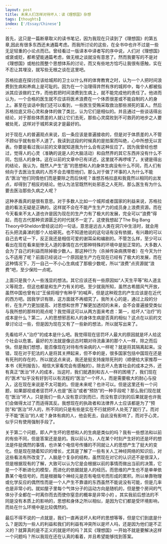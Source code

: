 ```yaml
---
layout: post
title: 未来人们怎样对待坏人：读《理想国》杂想
tags: [thoughts]
index: ['/Essay/Chinese']
---
```


首先，这只是一篇断章取义的读书笔记，因为我现在只读到了《理想国》的第五章,因此有很多东西还未通篇考虑。而我所讨论的这些，在全书中也许不过是一些无足轻重的小论点而已。曾经看过一版译本中译者写的序中说，人们对《理想国》或褒或贬，都希望能通篇考虑，做无根之谈就没有意思了。然而我要写的不是对《理想国》或柏拉图整个思想体系的讨论，而又有些地方恰巧让我很有感触，实在不忍让其埋没，就写些无根之谈在这里吧。

苏格拉底在探讨应该给城邦的卫士以什么样的体育教育之时，认为一个人把时间浪费到生病和养病上是可耻的。因为在一个治理得井然有序的城邦中，每个人都被指派其应该做的工作，而他若把时间浪费到生病上，就不能完成他的责任了。他进而认为，一个合格的医生就不应该将医术浪费在一个体质很差或不能自制的人的身上。甚至在谈话中我们还可以看到，一些医生受贿采取救治那些濒死的富人。然后苏格拉底又将心灵和身体的做了类比，认为它们是相似的。并且通过一些谈话得出结论，对于那些体质差的人就让它们去死，那些心灵腐败到不可救药的地步之人要被处死，这样对于城邦来说才是最好的。

对于现在人的普遍观点来说，后一条应该是普遍接收的，但是对于体质差的人不管不顾似乎就有些不人道了。我读到这段的时候真的是拍案而叫绝，心中所想无以言表。你要是看过我以前的文章就知道我为什么会有这种反应了。因为我曾经也想过，觉得人的心灵（准确的说是人的大脑活动）和自然界的其它东西并没有什么不同，包括人的身体。这在以前的文章中已有详述，这里就不再啰嗦了。关键是得出的结论，我认为，既然人产生“恶”的思想和人的身体生病没有什么不同，而人们有倾向于去医治生病的人而不会去埋怨他们，那么对于做了坏事的人为什么不能去“医治”他们同情他们而是要除之而后快呢？谁想苏格拉底和我竟然以相同的出发点，却得到了相反的结论。他认为法官既然判处邪恶之人死刑，那么医生有为什么要去医治那些久病之人呢？

这种矛盾真的是很有意思。对于多数人比如一个城邦或者国家的利益来说，苏格拉底的看法无疑是正确的。这样就不会在不能产生生产力的成员身上浪费资源。而在今天看来不太人道也许是因为现在的生产力有了极大的发展，完全可以“浪费”得起，而在古代那种资源匮乏的时代就不一定了。这使我想起了The Big Bang Theory中Sheldon曾经说过的一句话，意思是远古人类在洞穴中生活时，就会用石头把流鼻涕的那个人给砸死。也不知道他说的这句话有没有依据，有兴趣的可以自己去考证一下，反正我还是相信可爱的谢耳朵和编剧的。不管怎么样，至少可以看出在现在看来挺惨无人道的事情在古代那种特殊的环境中是挺正常的。大多数人会为了自己的利益而除掉极少数人。那这种行为（杀掉传染病携带者）在今天为什么不适用了呢？前面已经说过一个原因是生产力在现在已经有了极大的发展，而在这种情况下，万一自己一不小心生病成了那极少数呢，所以“浪费”点资源就“浪费”吧，至少保险一点呢。

上面只是我个人一些浅显的想法。其它应该还有一些原因如“人天生平等”和人道主义等观念，但这也都是和生产力有关的吧。至少就我所知，虽然古希腊风气开放，虽然中国也曾有过“王侯将相宁有种乎”的喊声，但是这种观念的产生应该是在近代的西方吧。因我学识有限，这方面就不再细究了。我所关心的是，通过上段的分析，在生产力更加提高、对思想和世界了解更加透彻的未来，会不会普遍接受类似与我所想的那样的观点呢？我觉得这可以从两方面来考虑：第一，给坏人“治疗”的成本是什么？第二，人的思想邪恶和人的身体生病是否真的相似？这点在以前的文章讨论过一些，但是因为现在又有了一些新的想法，所以就写出来了。

先看给坏人“治疗”的成本是什么吧。我觉得现在惩罚坏人最大的原因就是坏人给这个社会以危害。最好的方法就是像远古时期对待流鼻涕的那个人一样，除之而后快。但是我们想想，能否像现在对待有传染病的人一样呢？就是将其隔离起来。没错，现在对于犯法的人是将其关押起来，但不幸的是，很多国家包括中国现在还是有死刑的存在的，所以就这点来说，我还是挺支持废除死刑的（顺便给大家推荐一本书《死刑报告》，相信大家看完会有感触的）。除去坏人危害社会的成本之外，还有真正“医治”坏人的成本，当这时，我们就遇到和古人一样的困境了，我们现在的“医术”似乎没有好到可以有流程的“医治”一个坏人，而是需要极大的耐心与投入，这在现在来说是不太可能的。但是未来呢？也许可以。但是这里还有一个问题，如果鄙视或者惩罚坏人也是“医治”或者“预防”的一种手段呢？那么我们现在就在“医治”坏人，只是我们一些人没有意识到而已，而没有意识到的后果就是也许我们会做得太过了而适得其反。我想现在的执政者和法律界人士应该都是为了“预防”和“医治”坏人的，所不同的只是有些是实在不行就把坏人处死了就行了。而对于不能“医治”的人呢？身体有病的人，他会死去，自此没有影响了，而对于心灵，似乎只有使用强制手段了。

关于第二个问题，即人产生坏的思想和人的生病是类似的吗？我有一些想法和以前的有些不同，但是答案还是是的。我以前认为，人在某个时刻产生好的还是坏的想法是件挺偶然的事情，也许某个电信号传播的不同就让人的思想产生了挺大的变化。但是现在随着知识的增长，尤其是了解了一些有关人工神经网络的知识后，对这些看法有所改变了。人脑是个复杂的结构，虽然现在对它的认识还不是很深入，但是根据现有的了解，大致可以认为它是会根据以前的事情而做出当前的决策，它是一个不断进化的模型，而进化的依据就是人的经历。而思维的产生也不是单单依靠某个电信号的，而是根据每个神经元是否有电信号而形成的累积。所以单靠物理或化学反应的偶然性而是一个人产生不靠谱的东西虽然不能说没有可能，但是几率也是非常小的。就如屋子里每个气体分子的运动方向是随机的，但是整个房间的气体分子全都在一时离你而去而使你窒息的概率是非常小的 。其实我前后想法的不同是没有本质上的影响的，思想和身体之所以相似，是因为它们都是受环境影响，而处在什么环境中是比较偶然的。

最后不得不说的一点就是，我们一直再说坏人和坏的思想等等，但是它们到底是什么？是因为一些人的利益和我们的利益有冲突所以是坏人吗，还是因为他们是不正义的？就算真的是不正义的就是坏的吗？其实《理想国》一开始不就是要解决这样一个问题吗？所以我现在还在认真的看着，并且希望能够找到答案。
